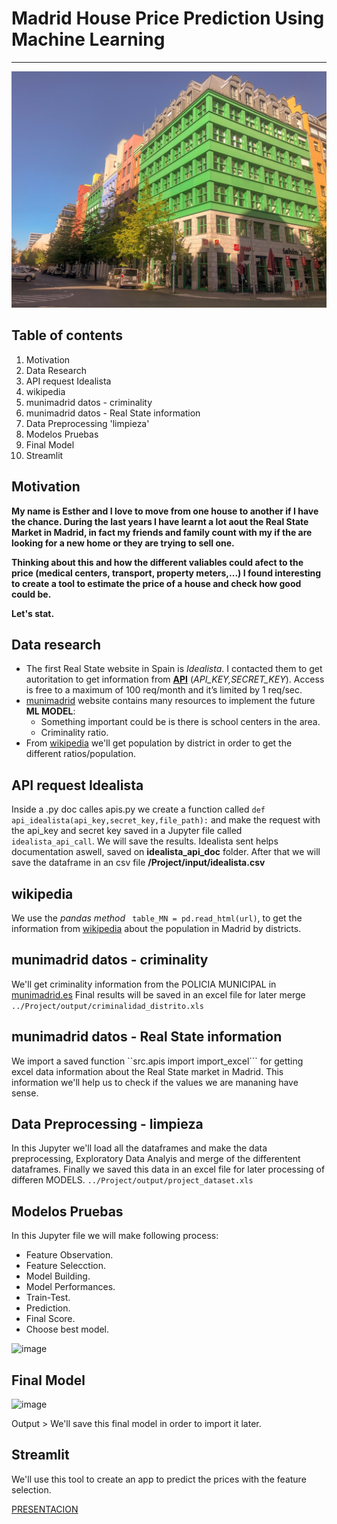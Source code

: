# Madrid House Price Prediction Using Machine Learning
***
![Fachada Berlin](/images/fachada_verde.jpg)

## Table of contents

1. Motivation
2. Data Research
3. API request Idealista
4. wikipedia
5. munimadrid datos - criminality
6. munimadrid datos - Real State information
7. Data Preprocessing 'limpieza'
8. Modelos Pruebas
9. Final Model
10. Streamlit


Motivation
-------
__My name is Esther and I love to move from one house to another if I have the chance. During the last years I have learnt a lot aout the Real State Market in Madrid, in fact my friends and family count with my if the are looking for a new home or they are trying to sell one.__ 

__Thinking about this and how the different valiables could afect to the price (medical centers, transport, property meters,...) I found interesting to create a tool to estimate the price of a house and check how good could be.__

__Let's stat.__


Data research
-------
* The first Real State website in Spain is *Idealista*. I contacted them to get autoritation to get information from **[API](https://developers.idealista.com/access-request)** (*API_KEY,SECRET_KEY*). Access is free to a maximum of 100 req/month and it’s limited by 1 req/sec.
* [munimadrid](https://www.madrid.es/portal/site/munimadrid) website contains many resources to implement the future **ML MODEL**:
  * Something important could be is there is school centers in the area.
  * Criminality ratio.
* From [wikipedia](https://es.wikipedia.org/wiki/Wikipedia:Portada) we'll get population by district in order to get the different ratios/population. 

API request Idealista
----
Inside a .py doc calles apis.py we create a function called `def api_idealista(api_key,secret_key,file_path):` and make the request with the api_key and secret key saved in a Jupyter file called `idealista_api_call`. We will save the results. 
Idealista sent helps documentation aswell, saved on **idealista_api_doc** folder.
After that we will save the dataframe in an csv file **/Project/input/idealista.csv**

wikipedia 
-----
We use the *pandas method* `` table_MN = pd.read_html(url)``, to get the information from [wikipedia](https://es.wikipedia.org/wiki/Demograf%C3%ADa_de_Madrid) about the population in Madrid by districts. 

munimadrid datos - criminality
----
We'll get criminality information from the POLICIA MUNICIPAL in [munimadrid.es](https://datos.madrid.es/egob/catalogo/212616-89-policia-estadisticas.xlsx)
Final results will be saved in an excel file for later merge ```../Project/output/criminalidad_distrito.xls```

munimadrid datos - Real State information
----
We import a saved function ``src.apis import import_excel``` for getting excel data information about the Real State market in Madrid. This information we'll help us to check if the values we are mananing have sense.

Data Preprocessing - limpieza
----

In this Jupyter we'll load all the dataframes and make the data preprocessing, Exploratory Data Analyis and merge of the differentent dataframes. 
Finally we saved this data in an excel file for later processing of differen MODELS.
```../Project/output/project_dataset.xls```

Modelos Pruebas
------
In this Jupyter file we will make following process:
* Feature Observation.
* Feature Selecction.
* Model Building.
* Model Performances.
* Train-Test.
* Prediction.
* Final Score.
* Choose best model.

![image](https://user-images.githubusercontent.com/73304043/125522632-3f25fed4-c301-468e-8c83-89b17e587ae7.png)


Final Model
----
![image](https://user-images.githubusercontent.com/73304043/125522306-35cfa7cb-31ed-4ff6-acae-4bdfdb2b993e.png)

Output > We'll save this final model in order to import it later.

Streamlit
-----
We'll use this tool to create an app to predict the prices with the feature selection.

[PRESENTACION](https://docs.google.com/presentation/d/1RbawqZLKWmxdU4Mob2CB1LPXVvhfIVCuqtOGjZNP2eA/edit#slide=id.gc6f980f91_0_0)
